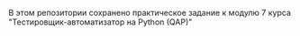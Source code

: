 В этом репозитории сохранено практическое задание к модулю 7 курса "Тестировщик-автоматизатор на Python (QAP)"
